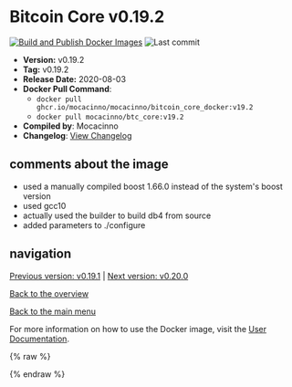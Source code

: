 # Bitcoin Core v0.19.2

[![Build and Publish Docker Images](https://github.com/mocacinno/bitcoin_core_docker/actions/workflows/build-and-publish.yml/badge.svg?branch=v19.2)](https://github.com/mocacinno/bitcoin_core_docker/actions/workflows/build-and-publish.yml)
![Last commit](https://badgen.net/github/last-commit/mocacinno/bitcoin_core_docker/v19.2)

- **Version:** v0.19.2
- **Tag:** v0.19.2
- **Release Date:** 2020-08-03
- **Docker Pull Command**:
  - `docker pull ghcr.io/mocacinno/mocacinno/bitcoin_core_docker:v19.2`
  - `docker pull mocacinno/btc_core:v19.2`
- **Compiled by**: Mocacinno
- **Changelog**: [View Changelog](https://github.com/bitcoin/bitcoin/blob/v0.19.2/doc/release-notes.md)

## comments about the image

- used a manually compiled boost 1.66.0 instead of the system's boost version
- used gcc10
- actually used the builder to build db4 from source
- added parameters to ./configure

## navigation

[Previous version: v0.19.1](./v19.1.md) | [Next version: v0.20.0](./v20.0.md)

[Back to the overview](./Readme.md)

[Back to the main menu](../Readme.md)

For more information on how to use the Docker image, visit the [User Documentation](../userdocs/Readme.md).

<!-- Google tag (gtag.js) -->
{% raw %}
<script async src="https://www.googletagmanager.com/gtag/js?id=G-BPC6NC6FF9"></script>
<script>
  window.dataLayer = window.dataLayer || [];
  function gtag(){dataLayer.push(arguments);}
  gtag('js', new Date());
  gtag('config', 'G-BPC6NC6FF9');
</script>
{% endraw %}
